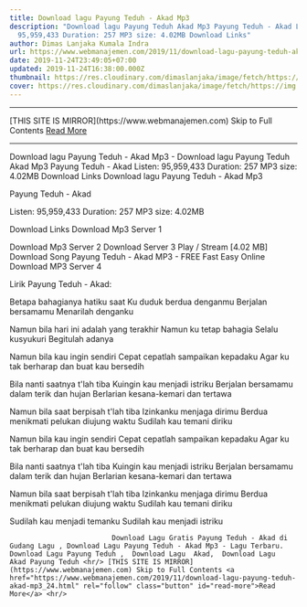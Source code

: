 ```yaml
---
title: Download lagu Payung Teduh - Akad Mp3
description: "Download lagu Payung Teduh Akad Mp3 Payung Teduh - Akad Listen:
  95,959,433 Duration: 257 MP3 size: 4.02MB Download Links"
author: Dimas Lanjaka Kumala Indra
url: https://www.webmanajemen.com/2019/11/download-lagu-payung-teduh-akad-mp3_24.html
date: 2019-11-24T23:49:05+07:00
updated: 2019-11-24T16:38:00.000Z
thumbnail: https://res.cloudinary.com/dimaslanjaka/image/fetch/https://img.youtube.com/vi/viW0M5R2BLo/hqdefault.jpg
cover: https://res.cloudinary.com/dimaslanjaka/image/fetch/https://img.youtube.com/vi/viW0M5R2BLo/hqdefault.jpg
---
```


<hr/> [THIS SITE IS MIRROR](https://www.webmanajemen.com) Skip to Full Contents <a href="https://www.webmanajemen.com/2019/11/download-lagu-payung-teduh-akad-mp3_24.html" rel="follow" class="button" id="read-more">Read More</a> <hr/> Download lagu Payung Teduh - Akad Mp3 - Download lagu Payung Teduh Akad Mp3 Payung Teduh - Akad Listen: 95,959,433 Duration: 257 MP3 size: 4.02MB Download Links Download lagu Payung Teduh - Akad Mp3

  Payung Teduh - Akad 

  Listen: 95,959,433 
  Duration: 257 
  MP3 size: 4.02MB 

  Download Links 
  Download Mp3 Server 1 

  Download Mp3 Server 2 
  Download Server 3 
  Play / Stream [4.02 MB] Download Song Payung Teduh - Akad MP3 - FREE Fast Easy Online 
  Download MP3 Server 4 


                             
Lirik Payung Teduh - Akad:
                             
Betapa bahagianya hatiku saat
  Ku duduk berdua denganmu
  Berjalan bersamamu
  Menarilah denganku
  
  Namun bila hari ini adalah yang terakhir
  Namun ku tetap bahagia
  Selalu kusyukuri
  Begitulah adanya
  
  Namun bila kau ingin sendiri
  Cepat cepatlah sampaikan kepadaku
  Agar ku tak berharap
  dan buat kau bersedih
  
  Bila nanti saatnya t'lah tiba
  Kuingin kau menjadi istriku
  Berjalan bersamamu dalam terik dan hujan
  Berlarian kesana-kemari dan tertawa
  
  Namun bila saat berpisah t'lah tiba
  Izinkanku menjaga dirimu
  Berdua menikmati pelukan diujung waktu
  Sudilah kau temani diriku
  
  Namun bila kau ingin sendiri
  Cepat cepatlah sampaikan kepadaku
  Agar ku tak berharap
  dan buat kau bersedih
  
  Bila nanti saatnya t'lah tiba
  Kuingin kau menjadi istriku
  Berjalan bersamamu dalam terik dan hujan
  Berlarian kesana-kemari dan tertawa
  
  Namun bila saat berpisah t'lah tiba
  Izinkanku menjaga dirimu
  Berdua menikmati pelukan diujung waktu
  Sudilah kau temani diriku
  
  Sudilah kau menjadi temanku
  Sudilah kau menjadi
  istriku                                 
                                 
                             Download Lagu Gratis Payung Teduh - Akad di Gudang Lagu , Download Lagu Payung Teduh - Akad Mp3 - Lagu Terbaru.                                                         Download Lagu Payung Teduh ,  Download Lagu  Akad,  Download Lagu  Akad Payung Teduh <hr/> [THIS SITE IS MIRROR](https://www.webmanajemen.com) Skip to Full Contents <a href="https://www.webmanajemen.com/2019/11/download-lagu-payung-teduh-akad-mp3_24.html" rel="follow" class="button" id="read-more">Read More</a> <hr/>